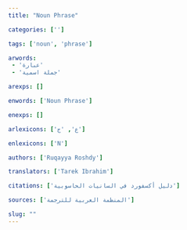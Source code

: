 ```yaml
---
title: "Noun Phrase"

categories: ['']

tags: ['noun', 'phrase']

arwords: 
 - 'عبارة'
 - 'جملة اسمية'

arexps: []

enwords: ['Noun Phrase']

enexps: []

arlexicons: ['ع', 'ج']

enlexicons: ['N']

authors: ['Ruqayya Roshdy']

translators: ['Tarek Ibrahim']

citations: ['دليل أكسفورد في السانيات الحاسوبية']

sources: ['المنظمة العربية للترجمة']

slug: ""
---
```

